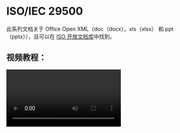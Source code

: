 # ISO/IEC 29500

此系列文档关于 Office Open XML（doc（docx），xls（xlsx） 和 ppt（pptx）），且可以在 [ISO 开放文档库](https://standards.iso.org/ittf/PubliclyAvailableStandards/index.html)中找到。

## 视频教程：

<video src="https://github.com/user-attachments/assets/1734b0f0-46d0-443b-9f10-f2004b0e1d9d">

## 搜索截图：

![](https://raw.githubusercontent.com/Zyx22062301/ISO-IEC-Docs/refs/heads/main/Assets/29500-README-1.png)


